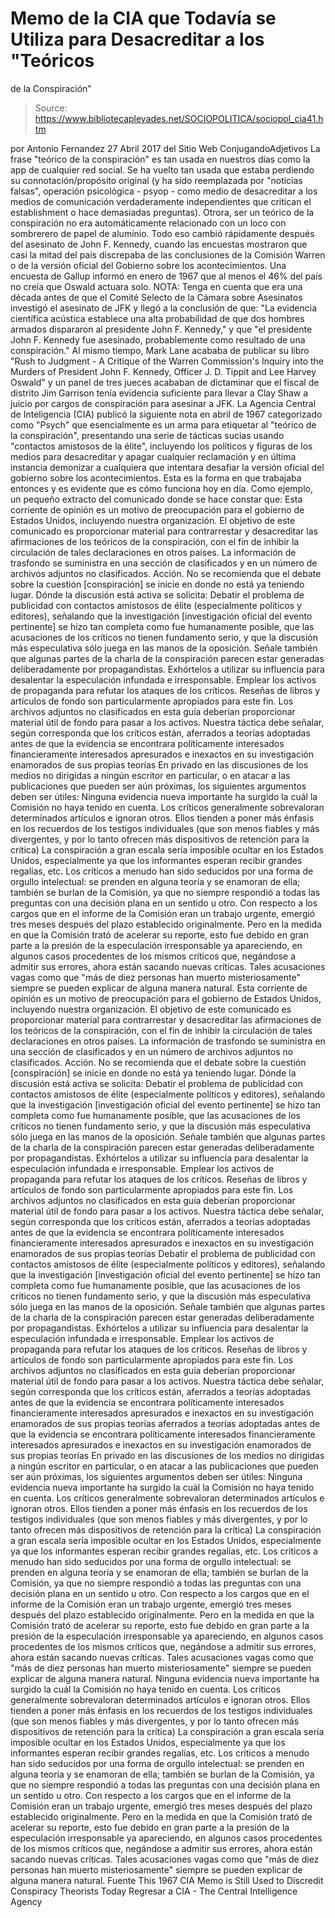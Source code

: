 # Memo de la CIA que Todavía se Utiliza para Desacreditar a los "Teóricos 
de la Conspiración"

> Source: https://www.bibliotecapleyades.net/SOCIOPOLITICA/sociopol_cia41.htm

por Antonio Fernandez 27 Abril 2017
del Sitio Web ConjugandoAdjetivos
La frase "teórico de la conspiración" es tan usada en nuestros días como la app de cualquier red social.
Se ha vuelto tan usada que estaba perdiendo su connotación/propósito original (y ha sido reemplazada por "noticias falsas", operación psicológica - psyop - como medio de desacreditar a los medios de comunicación verdaderamente independientes que critican el establishment o hace demasiadas preguntas). Otrora, ser un teórico de la conspiración no era automáticamente relacionado con un loco con sombrerero de papel de aluminio.
Todo eso cambió rápidamente después del asesinato de John F. Kennedy, cuando las encuestas mostraron que casi la mitad del país discrepaba de las conclusiones de la Comisión Warren o de la versión oficial del Gobierno sobre los acontecimientos.
Una encuesta de Gallup informó en enero de 1967 que al menos el 46% del país no creía que Oswald actuara solo.
NOTA:
Tenga en cuenta que era una década antes de que el Comité Selecto de la Cámara sobre Asesinatos investigó el asesinato de JFK y llegó a la conclusión de que:
"La evidencia científica acústica establece una alta probabilidad de que dos hombres armados dispararon al presidente John F. Kennedy," y que "el presidente John F. Kennedy fue asesinado, probablemente como resultado de una conspiración."
Al mismo tiempo, Mark Lane acababa de publicar su libro "Rush to Judgment - A Critique of the Warren Commission's Inquiry into the Murders of President John F. Kennedy, Officer J. D. Tippit and Lee Harvey Oswald" y un panel de tres jueces acababan de dictaminar que el fiscal de distrito Jim Garrison tenía evidencia suficiente para llevar a Clay Shaw a juicio por cargos de conspiración para asesinar a JFK. La Agencia Central de Inteligencia (CIA) publicó la siguiente nota en abril de 1967 categorizado como "Psych" que esencialmente es un arma para etiquetar al "teórico de la conspiración", presentando una serie de tácticas sucias usando "contactos amistosos de la élite", incluyendo los políticos y figuras de los medios para desacreditar y apagar cualquier reclamación y en última instancia demonizar a cualquiera que intentara desafiar la versión oficial del gobierno sobre los acontecimientos. Esta es la forma en que trabajaba entonces y es evidente que es cómo funciona hoy en día. Como ejemplo, un pequeño extracto del comunicado donde se hace constar que:
Esta corriente de opinión es un motivo de preocupación para el gobierno de Estados Unidos, incluyendo nuestra organización. El objetivo de este comunicado es proporcionar material para contrarrestar y desacreditar las afirmaciones de los teóricos de la conspiración, con el fin de inhibir la circulación de tales declaraciones en otros países. La información de trasfondo se suministra en una sección de clasificados y en un número de archivos adjuntos no clasificados. Acción. No se recomienda que el debate sobre la cuestión [conspiración] se inicie en donde no está ya teniendo lugar. Dónde la discusión está activa se solicita: Debatir el problema de publicidad con contactos amistosos de élite (especialmente políticos y editores), señalando que la investigación [investigación oficial del evento pertinente] se hizo tan completa como fue humanamente posible, que las acusaciones de los críticos no tienen fundamento serio, y que la discusión más especulativa sólo juega en las manos de la oposición. Señale también que algunas partes de la charla de la conspiración parecen estar generadas deliberadamente por propagandistas. Exhórtelos a utilizar su influencia para desalentar la especulación infundada e irresponsable. Emplear los activos de propaganda para refutar los ataques de los críticos. Reseñas de libros y artículos de fondo son particularmente apropiados para este fin. Los archivos adjuntos no clasificados en esta guía deberían proporcionar material útil de fondo para pasar a los activos. Nuestra táctica debe señalar, según corresponda que los críticos están, aferrados a teorías adoptadas antes de que la evidencia se encontrara políticamente interesados financieramente interesados apresurados e inexactos en su investigación enamorados de sus propias teorías En privado en las discusiones de los medios no dirigidas a ningún escritor en particular, o en atacar a las publicaciones que pueden ser aún próximas, los siguientes argumentos deben ser útiles: Ninguna evidencia nueva importante ha surgido la cuál la Comisión no haya tenido en cuenta. Los críticos generalmente sobrevaloran determinados artículos e ignoran otros. Ellos tienden a poner más énfasis en los recuerdos de los testigos individuales (que son menos fiables y más divergentes, y por lo tanto ofrecen más dispositivos de retención para la crítica) La conspiración a gran escala sería imposible ocultar en los Estados Unidos, especialmente ya que los informantes esperan recibir grandes regalías, etc. Los críticos a menudo han sido seducidos por una forma de orgullo intelectual: se prenden en alguna teoría y se enamoran de ella; también se burlan de la Comisión, ya que no siempre respondió a todas las preguntas con una decisión plana en un sentido u otro. Con respecto a los cargos que en el informe de la Comisión eran un trabajo urgente, emergió tres meses después del plazo establecido originalmente. Pero en la medida en que la Comisión trató de acelerar su reporte, esto fue debido en gran parte a la presión de la especulación irresponsable ya apareciendo, en algunos casos procedentes de los mismos críticos que, negándose a admitir sus errores, ahora están sacando nuevas críticas. Tales acusaciones vagas como que "más de diez personas han muerto misteriosamente" siempre se pueden explicar de alguna manera natural.
Esta corriente de opinión es un motivo de preocupación para el gobierno de Estados Unidos, incluyendo nuestra organización.
El objetivo de este comunicado es proporcionar material para contrarrestar y desacreditar las afirmaciones de los teóricos de la conspiración, con el fin de inhibir la circulación de tales declaraciones en otros países.
La información de trasfondo se suministra en una sección de clasificados y en un número de archivos adjuntos no clasificados.
Acción. No se recomienda que el debate sobre la cuestión [conspiración] se inicie en donde no está ya teniendo lugar.
Dónde la discusión está activa se solicita:
Debatir el problema de publicidad con contactos amistosos de élite (especialmente políticos y editores), señalando que la investigación [investigación oficial del evento pertinente] se hizo tan completa como fue humanamente posible, que las acusaciones de los críticos no tienen fundamento serio, y que la discusión más especulativa sólo juega en las manos de la oposición. Señale también que algunas partes de la charla de la conspiración parecen estar generadas deliberadamente por propagandistas. Exhórtelos a utilizar su influencia para desalentar la especulación infundada e irresponsable. Emplear los activos de propaganda para refutar los ataques de los críticos. Reseñas de libros y artículos de fondo son particularmente apropiados para este fin. Los archivos adjuntos no clasificados en esta guía deberían proporcionar material útil de fondo para pasar a los activos. Nuestra táctica debe señalar, según corresponda que los críticos están, aferrados a teorías adoptadas antes de que la evidencia se encontrara políticamente interesados financieramente interesados apresurados e inexactos en su investigación enamorados de sus propias teorías
Debatir el problema de publicidad con contactos amistosos de élite (especialmente políticos y editores), señalando que la investigación [investigación oficial del evento pertinente] se hizo tan completa como fue humanamente posible, que las acusaciones de los críticos no tienen fundamento serio, y que la discusión más especulativa sólo juega en las manos de la oposición.
Señale también que algunas partes de la charla de la conspiración parecen estar generadas deliberadamente por propagandistas.
Exhórtelos a utilizar su influencia para desalentar la especulación infundada e irresponsable.
Emplear los activos de propaganda para refutar los ataques de los críticos. Reseñas de libros y artículos de fondo son particularmente apropiados para este fin.
Los archivos adjuntos no clasificados en esta guía deberían proporcionar material útil de fondo para pasar a los activos.
Nuestra táctica debe señalar, según corresponda que los críticos están,
aferrados a teorías adoptadas antes de que la evidencia se encontrara políticamente interesados financieramente interesados apresurados e inexactos en su investigación enamorados de sus propias teorías
aferrados a teorías adoptadas antes de que la evidencia se encontrara
políticamente interesados
financieramente interesados
apresurados e inexactos en su investigación
enamorados de sus propias teorías
En privado en las discusiones de los medios no dirigidas a ningún escritor en particular, o en atacar a las publicaciones que pueden ser aún próximas, los siguientes argumentos deben ser útiles:
Ninguna evidencia nueva importante ha surgido la cuál la Comisión no haya tenido en cuenta. Los críticos generalmente sobrevaloran determinados artículos e ignoran otros. Ellos tienden a poner más énfasis en los recuerdos de los testigos individuales (que son menos fiables y más divergentes, y por lo tanto ofrecen más dispositivos de retención para la crítica) La conspiración a gran escala sería imposible ocultar en los Estados Unidos, especialmente ya que los informantes esperan recibir grandes regalías, etc. Los críticos a menudo han sido seducidos por una forma de orgullo intelectual: se prenden en alguna teoría y se enamoran de ella; también se burlan de la Comisión, ya que no siempre respondió a todas las preguntas con una decisión plana en un sentido u otro. Con respecto a los cargos que en el informe de la Comisión eran un trabajo urgente, emergió tres meses después del plazo establecido originalmente. Pero en la medida en que la Comisión trató de acelerar su reporte, esto fue debido en gran parte a la presión de la especulación irresponsable ya apareciendo, en algunos casos procedentes de los mismos críticos que, negándose a admitir sus errores, ahora están sacando nuevas críticas. Tales acusaciones vagas como que "más de diez personas han muerto misteriosamente" siempre se pueden explicar de alguna manera natural.
Ninguna evidencia nueva importante ha surgido la cuál la Comisión no haya tenido en cuenta.
Los críticos generalmente sobrevaloran determinados artículos e ignoran otros. Ellos tienden a poner más énfasis en los recuerdos de los testigos individuales (que son menos fiables y más divergentes, y por lo tanto ofrecen más dispositivos de retención para la crítica)
La conspiración a gran escala sería imposible ocultar en los Estados Unidos, especialmente ya que los informantes esperan recibir grandes regalías, etc.
Los críticos a menudo han sido seducidos por una forma de orgullo intelectual: se prenden en alguna teoría y se enamoran de ella; también se burlan de la Comisión, ya que no siempre respondió a todas las preguntas con una decisión plana en un sentido u otro.
Con respecto a los cargos que en el informe de la Comisión eran un trabajo urgente, emergió tres meses después del plazo establecido originalmente. Pero en la medida en que la Comisión trató de acelerar su reporte, esto fue debido en gran parte a la presión de la especulación irresponsable ya apareciendo, en algunos casos procedentes de los mismos críticos que, negándose a admitir sus errores, ahora están sacando nuevas críticas.
Tales acusaciones vagas como que "más de diez personas han muerto misteriosamente" siempre se pueden explicar de alguna manera natural.
Fuente
This 1967 CIA Memo is Still Used to Discredit Conspiracy Theorists Today
Regresar a CIA - The Central Intelligence Agency
